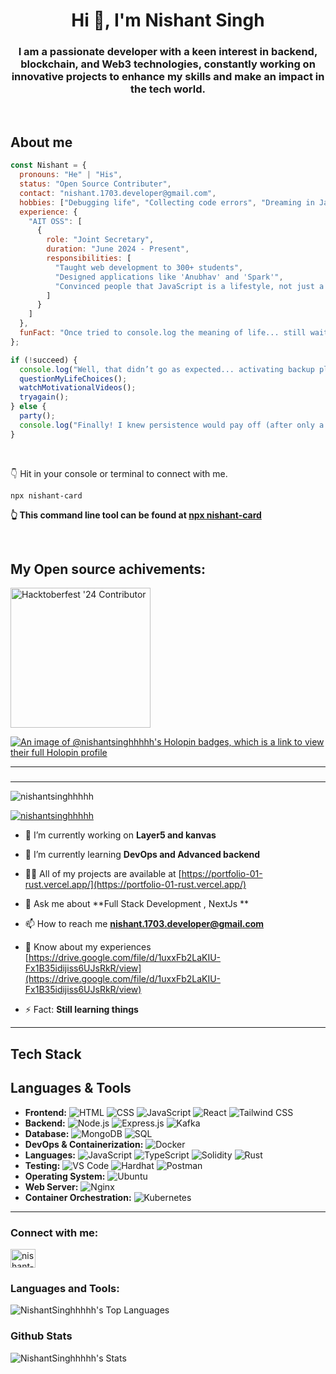 ﻿<h1 align="center">Hi 👋, I'm Nishant Singh</h1>
<h3 align="center">I am a passionate developer with a keen interest in backend, blockchain, and Web3 technologies, constantly working on innovative projects to enhance my skills and make an impact in the tech world.</h3>
<br>

## About me 

<!-- <div style="width:100%;height:0;padding-bottom:54%;position:relative;">
  <img src="giphy.webp"  alt="Description of image">

</div> -->

```js
const Nishant = {
  pronouns: "He" | "His",
  status: "Open Source Contributer",
  contact: "nishant.1703.developer@gmail.com",
  hobbies: ["Debugging life", "Collecting code errors", "Dreaming in JavaScript", "Pretending to be a computer"],
  experience: {
    "AIT OSS": [
      {
        role: "Joint Secretary",
        duration: "June 2024 - Present",
        responsibilities: [
          "Taught web development to 300+ students",
          "Designed applications like 'Anubhav' and 'Spark'",
          "Convinced people that JavaScript is a lifestyle, not just a language"
        ]
      }
    ]
  },
  funFact: "Once tried to console.log the meaning of life... still waiting for the output!"
};

if (!succeed) {
  console.log("Well, that didn’t go as expected... activating backup plan.");
  questionMyLifeChoices();
  watchMotivationalVideos();
  tryagain();
} else {
  party();
  console.log("Finally! I knew persistence would pay off (after only a thousand attempts). 🎊");
}
```
<br>

👇 Hit in your console or terminal to connect with me.
```
npx nishant-card
```
**👆 This command line tool can be found at [npx nishant-card](https://github.com/NishantSinghhhhh/Nishant_NPM)**

<br>

## My Open source achivements:
  <a href= "https://meshery.layer5.io/user/159976fa-9613-46f3-8cba-5aaa38bba2cb?tab=badges&badge=hacktoberfest-24-contributor" >
    <img width="224px" height="224px" src = "https://badges.layer5.io/assets/badges/hacktoberfest-contributor-2024/layer5-hacktoberfest-badge-2024.png" alt = "Hacktoberfest '24 Contributor" />
  </a >
 

[![An image of @nishantsinghhhhh's Holopin badges, which is a link to view their full Holopin profile](https://holopin.me/nishantsinghhhhh)](https://holopin.io/@nishantsinghhhhh)

<hr/>

###

<hr/>
<p align="left"> <img src="https://komarev.com/ghpvc/?username=nishantsinghhhhh&label=Profile%20views&color=0e75b6&style=flat" alt="nishantsinghhhhh" /> </p>

<p align="left"> <a href="https://github.com/ryo-ma/github-profile-trophy"><img src="https://github-profile-trophy.vercel.app/?username=nishantsinghhhhh" alt="nishantsinghhhhh" /></a> </p>

- 🔭 I’m currently working on **Layer5 and kanvas**

- 🌱 I’m currently learning **DevOps and Advanced backend**

- 👨‍💻 All of my projects are available at [https://portfolio-01-rust.vercel.app/](https://portfolio-01-rust.vercel.app/)

- 💬 Ask me about **Full Stack Development , NextJs **

- 📫 How to reach me **nishant.1703.developer@gmail.com**

- 📄 Know about my experiences [https://drive.google.com/file/d/1uxxFb2LaKIU-Fx1B35idijiss6UJsRkR/view](https://drive.google.com/file/d/1uxxFb2LaKIU-Fx1B35idijiss6UJsRkR/view)

- ⚡ Fact:   **Still learning things**
<hr/>

## Tech Stack

## Languages & Tools
- **Frontend:** ![HTML](https://img.shields.io/badge/-HTML5-E34F26?logo=html5&logoColor=white&style=flat) ![CSS](https://img.shields.io/badge/-CSS3-1572B6?logo=css3&logoColor=white&style=flat) ![JavaScript](https://img.shields.io/badge/-JavaScript-F7DF1E?logo=javascript&logoColor=black&style=flat) ![React](https://img.shields.io/badge/-React-61DAFB?logo=react&logoColor=black&style=flat) ![Tailwind CSS](https://img.shields.io/badge/-Tailwind%20CSS-06B6D4?logo=tailwindcss&logoColor=white&style=flat)
- **Backend:** ![Node.js](https://img.shields.io/badge/-Node.js-339933?logo=node.js&logoColor=white&style=flat) ![Express.js](https://img.shields.io/badge/-Express.js-000000?logo=express&logoColor=white&style=flat) ![Kafka](https://img.shields.io/badge/-Kafka-231F20?logo=apache-kafka&logoColor=white&style=flat)
- **Database:** ![MongoDB](https://img.shields.io/badge/-MongoDB-47A248?logo=mongodb&logoColor=white&style=flat) ![SQL](https://img.shields.io/badge/-SQL-4479A1?logo=sql&logoColor=white&style=flat)
- **DevOps & Containerization:** ![Docker](https://img.shields.io/badge/-Docker-2496ED?logo=docker&logoColor=white&style=flat)
- **Languages:** ![JavaScript](https://img.shields.io/badge/-JavaScript-F7DF1E?logo=javascript&logoColor=black&style=flat) ![TypeScript](https://img.shields.io/badge/-TypeScript-007ACC?logo=typescript&logoColor=white&style=flat) ![Solidity](https://img.shields.io/badge/-Solidity-363636?logo=solidity&logoColor=white&style=flat) ![Rust](https://img.shields.io/badge/-Rust-000000?logo=rust&logoColor=white&style=flat)
- **Testing:** ![VS Code](https://img.shields.io/badge/-VS%20Code-007ACC?logo=visual-studio-code&logoColor=white&style=flat) ![Hardhat](https://img.shields.io/badge/-Hardhat-FE7A16?logo=hardhat&logoColor=white&style=flat) ![Postman](https://img.shields.io/badge/-Postman-FF6C37?logo=postman&logoColor=white&style=flat)
- **Operating System:** ![Ubuntu](https://img.shields.io/badge/-Ubuntu-E95420?logo=ubuntu&logoColor=white&style=flat)
- **Web Server:** ![Nginx](https://img.shields.io/badge/-Nginx-009639?logo=nginx&logoColor=white&style=flat)
- **Container Orchestration:** ![Kubernetes](https://img.shields.io/badge/-Kubernetes-326CE5?logo=kubernetes&logoColor=white&style=flat)

<hr/>


<h3 align="left">Connect with me:</h3>
<p align="left">
<a href="https://linkedin.com/in/nishant-singh-8a5a00282" target="blank"><img align="center" src="https://raw.githubusercontent.com/rahuldkjain/github-profile-readme-generator/master/src/images/icons/Social/linked-in-alt.svg" alt="nishant-singh-8a5a00282" height="30" width="40" /></a>
</p>

<!--
## <h3 align="left">Github Streak:</h3>
## ![NishantSinghhhhh's Stats](https://github-readme-streak-stats.herokuapp.com/?user=nishantsinghhhhh&)
-->
<h3 align="left">Languages and Tools:</h3>

![NishantSinghhhhh's Top Languages](https://github-readme-stats.vercel.app/api/top-langs/?username=NishantSinghhhhh&theme=great-gatsby&show_icons=true&hide_border=false&layout=compact)

<h3 align="left">Github Stats</h3>

![NishantSinghhhhh's Stats](https://github-readme-stats.vercel.app/api?username=NishantSinghhhhh&theme=great-gatsby&show_icons=true&hide_border=false&count_private=true)

